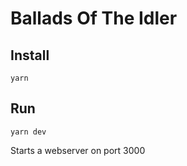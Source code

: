 # Ballads Of The Idler

## Install

```
yarn
```

## Run

```
yarn dev
```

Starts a webserver on port 3000
